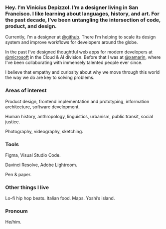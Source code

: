 ### Hey. I’m Vinicius Depizzol. I’m a designer living in San Francisco. I like learning about languages, history, and art. For the past decade, I’ve been untangling the intersection of code, product, and design.

Currently, I’m a designer at [@github](https://github.com/github). There I’m helping to scale its design system and improve workflows for developers around the globe.

In the past I’ve designed thoughtful web apps for modern developers at [@microsoft](https://github.com/microsoft) in the Cloud & AI division. Before that I was at [@xamarin](https://github.com/xamarin), where I've been collaborating with immensely talented people ever since.

I believe that empathy and curiosity about why we move through this world the way we do are key to solving problems.


### Areas of interest
Product design, frontend implementation and prototyping, information architecture, software development.

Human history, anthropology, linguistics, urbanism, public transit, social justice.

Photography, videography, sketching.

### Tools
Figma, Visual Studio Code.

Davinci Resolve, Adobe Lightroom.

Pen & paper.

### Other things I live
Lo-fi hip hop beats. Italian food. Maps. Yoshi’s island.

### Pronoum
He/him.
